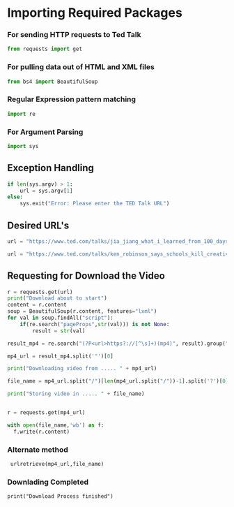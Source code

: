 # Importing Required Packages
### For sending HTTP requests to Ted Talk
````python
from requests import get
````
### For pulling data out of HTML and XML files
````python
from bs4 import BeautifulSoup
````
### Regular Expression pattern matching
````python
import re
````
### For Argument Parsing
````python
import sys
````
## Exception Handling
````python
if len(sys.argv) > 1:
    url = sys.argv[1]
else:
    sys.exit("Error: Please enter the TED Talk URL")
  ````
  ## Desired URL's
````python
url = "https://www.ted.com/talks/jia_jiang_what_i_learned_from_100_days_of_rejection"

url = "https://www.ted.com/talks/ken_robinson_says_schools_kill_creativity"
````
## Requesting for Download the Video
````python
r = requests.get(url)
print("Download about to start")
content = r.content
soup = BeautifulSoup(r.content, features="lxml")
for val in soup.findAll("script"):
    if(re.search("pageProps",str(val))) is not None:
        result = str(val)

result_mp4 = re.search("(?P<url>https?://[^\s]+)(mp4)", result).group("url")

mp4_url = result_mp4.split('"')[0]

print("Downloading video from ..... " + mp4_url)

file_name = mp4_url.split("/")[len(mp4_url.split("/"))-1].split('?')[0]

print("Storing video in ..... " + file_name)


r = requests.get(mp4_url)

with open(file_name,'wb') as f:
  f.write(r.content)
  ````

### Alternate method
````python
 urlretrieve(mp4_url,file_name)
````
### Downlading Completed
````
print("Download Process finished")
````
